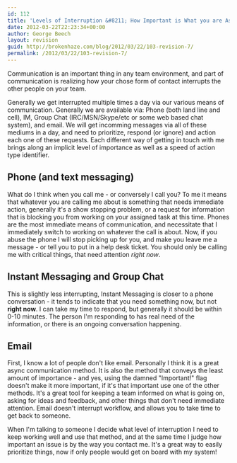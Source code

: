 ```yaml
---
id: 112
title: 'Levels of Interruption &#8211; How Important is What you are Asking me?'
date: 2012-03-22T22:23:34+00:00
author: George Beech
layout: revision
guid: http://brokenhaze.com/blog/2012/03/22/103-revision-7/
permalink: /2012/03/22/103-revision-7/
---
```

<p>Communication is an important thing in any team environment, and part of communication is realizing how your chose form of contact interrupts the other people on your team.</p>

<p>Generally we get interrupted multiple times a day via our various means of communication. Generally we are available via: Phone (both land line and cell), IM, Group Chat (IRC/MSN/Skype/etc or some web based chat system), and email. We will get incomming messages via all of these mediums in a day, and need to prioritize, respond (or ignore) and action each one of these requests. Each different way of getting in touch with me brings along an implicit level of importance as well as a speed of action type identifier.</p>

<h2> Phone (and text messaging) </h2>

<p>What do I think when you call me - or conversely I call you? To me it means that whatever you are calling me about is something that needs immediate action, generally it's a show stopping problem, or a request for information that is blocking you from working on your assigned task at this time. Phones are the most immediate means of communication, and necessitate that I immediately switch to working on whatever the call is about. Now, if you abuse the phone I will stop picking up for you, and make you leave me a message - or tell you to put in a help desk ticket. You should only be calling me with critical things, that need attention <em>right now</em>.</p>

<h2> Instant Messaging and Group Chat</h2>

<p>This is slightly less interrupting, Instant Messaging is closer to a phone conversation - it tends to indicate that you need something now, but not <strong>right now</strong>. I can take my time to respond, but generally it should be within 0-10 minutes. The person I'm responding to has real need of the information, or there is an ongoing conversation happening.</p>

<h2> Email </h2>

<p>First, I know a lot of people don't like email. Personally I think it is a great async communication method. It is also the method that conveys the least amount of importance - and yes, using the damned "Important!" flag doesn't make it more important, if it's that important use one of the other methods. It's a great tool for keeping a team informed on what is going on, asking for ideas and feedback, and other things that don't need immediate attention. Email doesn't interrupt workflow, and allows you to take time to get back to someone.</p>

<p>When I'm talking to someone I decide what level of interruption I need to keep working well and use that method, and at the same time I judge how important an issue is by the way you contact me. It's a great way to easily prioritize things, now if only people would get on board with my system!</p>
